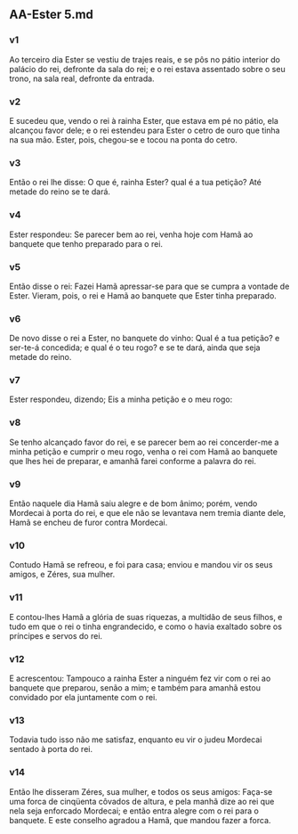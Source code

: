 ## AA-Ester 5.md
### v1
 Ao terceiro dia Ester se vestiu de trajes reais, e se pôs no pátio interior do palácio do rei, defronte da sala do rei; e o rei estava assentado sobre o seu trono, na sala real, defronte da entrada.
### v2
 E sucedeu que, vendo o rei à rainha Ester, que estava em pé no pátio, ela alcançou favor dele; e o rei estendeu para Ester o cetro de ouro que tinha na sua mão. Ester, pois, chegou-se e tocou na ponta do cetro.
### v3
 Então o rei lhe disse: O que é, rainha Ester? qual é a tua petição? Até metade do reino se te dará.
### v4
 Ester respondeu: Se parecer bem ao rei, venha hoje com Hamã ao banquete que tenho preparado para o rei.
### v5
 Então disse o rei: Fazei Hamã apressar-se para que se cumpra a vontade de Ester. Vieram, pois, o rei e Hamã ao banquete que Ester tinha preparado.
### v6
 De novo disse o rei a Ester, no banquete do vinho: Qual é a tua petição? e ser-te-á concedida; e qual é o teu rogo? e se te dará, ainda que seja metade do reino.
### v7
 Ester respondeu, dizendo; Eis a minha petição e o meu rogo:
### v8
 Se tenho alcançado favor do rei, e se parecer bem ao rei concerder-me a minha petição e cumprir o meu rogo, venha o rei com Hamã ao banquete que lhes hei de preparar, e amanhã farei conforme a palavra do rei.
### v9
 Então naquele dia Hamã saiu alegre e de bom ânimo; porém, vendo Mordecai à porta do rei, e que ele não se levantava nem tremia diante dele, Hamã se encheu de furor contra Mordecai.
### v10
 Contudo Hamã se refreou, e foi para casa; enviou e mandou vir os seus amigos, e Zéres, sua mulher.
### v11
 E contou-lhes Hamã a glória de suas riquezas, a multidão de seus filhos, e tudo em que o rei o tinha engrandecido, e como o havia exaltado sobre os príncipes e servos do rei.
### v12
 E acrescentou: Tampouco a rainha Ester a ninguém fez vir com o rei ao banquete que preparou, senão a mim; e também para amanhã estou convidado por ela juntamente com o rei.
### v13
 Todavia tudo isso não me satisfaz, enquanto eu vir o judeu Mordecai sentado à porta do rei.
### v14
 Então lhe disseram Zéres, sua mulher, e todos os seus amigos: Faça-se uma forca de cinqüenta côvados de altura, e pela manhã dize ao rei que nela seja enforcado Mordecai; e então entra alegre com o rei para o banquete. E este conselho agradou a Hamã, que mandou fazer a forca.
